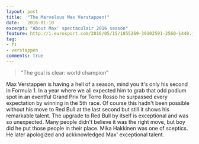 ```yaml
---
layout: post
title:  "The Marvelous Max Verstappen!"
date:   2016-01-10  
excerpt: "About Max' spectaculair 2016 season"
feature: http://i.eurosport.com/2016/05/15/1855269-39102591-2560-1440.jpg?w=1050
tag:
- f1
- verstappen
comments: true
---
```


> "The goal is clear: world champion"

Max Verstappen is having a hell of a season, mind you it's only his second in Formula 1. In a year where we all expected him to 
grab that odd podium spot in an eventful Grand Prix for Torro Rosso he surpassed every expectation by winning in the 5th race. 
Of course this hadn't been possible without his move to Red Bull at the last second but still it shows his remarkable talent. 
The upgrade to Red Bull by itself is exceptional and was so unexpected. Many people didn't believe it was the right move, but boy did
 he put those people in their place. Mika Hakkinen was one of sceptics. He later apologized and ackknowledged Max' exceptional talent.
 
